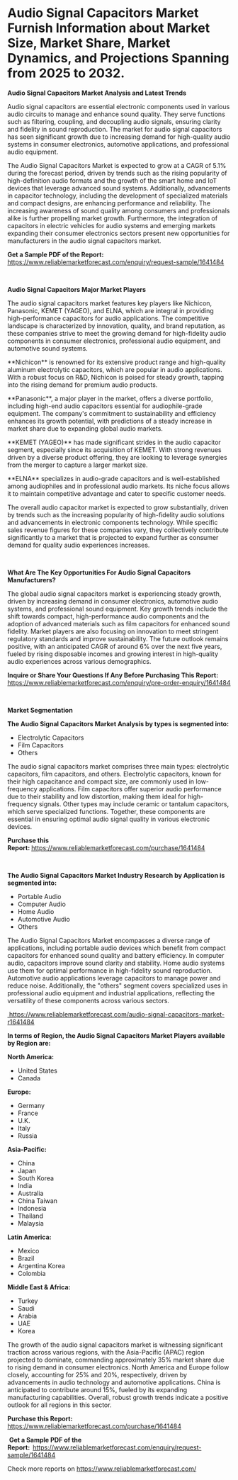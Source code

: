<p><h1>Audio Signal Capacitors Market Furnish Information about Market Size, Market Share, Market Dynamics, and Projections Spanning from 2025 to 2032.</h1></p><p><strong>Audio Signal Capacitors Market Analysis and Latest Trends</strong></p>
<p><p>Audio signal capacitors are essential electronic components used in various audio circuits to manage and enhance sound quality. They serve functions such as filtering, coupling, and decoupling audio signals, ensuring clarity and fidelity in sound reproduction. The market for audio signal capacitors has seen significant growth due to increasing demand for high-quality audio systems in consumer electronics, automotive applications, and professional audio equipment.</p><p>The Audio Signal Capacitors Market is expected to grow at a CAGR of 5.1% during the forecast period, driven by trends such as the rising popularity of high-definition audio formats and the growth of the smart home and IoT devices that leverage advanced sound systems. Additionally, advancements in capacitor technology, including the development of specialized materials and compact designs, are enhancing performance and reliability. The increasing awareness of sound quality among consumers and professionals alike is further propelling market growth. Furthermore, the integration of capacitors in electric vehicles for audio systems and emerging markets expanding their consumer electronics sectors present new opportunities for manufacturers in the audio signal capacitors market.</p></p>
<p><strong>Get a Sample PDF of the Report:&nbsp;</strong> <a href="https://www.reliablemarketforecast.com/enquiry/request-sample/1641484?utm_campaign=2314&utm_medium=2&utm_source=Github&utm_content=ia&utm_term=24032025&utm_id=audio-signal-capacitors">https://www.reliablemarketforecast.com/enquiry/request-sample/1641484</a></p>
<p>&nbsp;</p>
<p><strong>Audio Signal Capacitors Major Market Players</strong></p>
<p><p>The audio signal capacitors market features key players like Nichicon, Panasonic, KEMET (YAGEO), and ELNA, which are integral in providing high-performance capacitors for audio applications. The competitive landscape is characterized by innovation, quality, and brand reputation, as these companies strive to meet the growing demand for high-fidelity audio components in consumer electronics, professional audio equipment, and automotive sound systems.</p><p>**Nichicon** is renowned for its extensive product range and high-quality aluminum electrolytic capacitors, which are popular in audio applications. With a robust focus on R&D, Nichicon is poised for steady growth, tapping into the rising demand for premium audio products.</p><p>**Panasonic**, a major player in the market, offers a diverse portfolio, including high-end audio capacitors essential for audiophile-grade equipment. The company's commitment to sustainability and efficiency enhances its growth potential, with predictions of a steady increase in market share due to expanding global audio markets.</p><p>**KEMET (YAGEO)** has made significant strides in the audio capacitor segment, especially since its acquisition of KEMET. With strong revenues driven by a diverse product offering, they are looking to leverage synergies from the merger to capture a larger market size.</p><p>**ELNA** specializes in audio-grade capacitors and is well-established among audiophiles and in professional audio markets. Its niche focus allows it to maintain competitive advantage and cater to specific customer needs.</p><p>The overall audio capacitor market is expected to grow substantially, driven by trends such as the increasing popularity of high-fidelity audio solutions and advancements in electronic components technology. While specific sales revenue figures for these companies vary, they collectively contribute significantly to a market that is projected to expand further as consumer demand for quality audio experiences increases.</p></p>
<p>&nbsp;</p>
<p><strong>What Are The Key Opportunities For Audio Signal Capacitors Manufacturers?</strong></p>
<p><p>The global audio signal capacitors market is experiencing steady growth, driven by increasing demand in consumer electronics, automotive audio systems, and professional sound equipment. Key growth trends include the shift towards compact, high-performance audio components and the adoption of advanced materials such as film capacitors for enhanced sound fidelity. Market players are also focusing on innovation to meet stringent regulatory standards and improve sustainability. The future outlook remains positive, with an anticipated CAGR of around 6% over the next five years, fueled by rising disposable incomes and growing interest in high-quality audio experiences across various demographics.</p></p>
<p><strong>Inquire or Share Your Questions If Any Before Purchasing This Report:</strong> <a href="https://www.reliablemarketforecast.com/enquiry/pre-order-enquiry/1641484?utm_campaign=2314&utm_medium=2&utm_source=Github&utm_content=ia&utm_term=24032025&utm_id=audio-signal-capacitors">https://www.reliablemarketforecast.com/enquiry/pre-order-enquiry/1641484</a></p>
<p>&nbsp;</p>
<p><strong>Market Segmentation</strong></p>
<p><strong>The Audio Signal Capacitors Market Analysis by types is segmented into:</strong></p>
<p><ul><li>Electrolytic Capacitors</li><li>Film Capacitors</li><li>Others</li></ul></p>
<p><p>The audio signal capacitors market comprises three main types: electrolytic capacitors, film capacitors, and others. Electrolytic capacitors, known for their high capacitance and compact size, are commonly used in low-frequency applications. Film capacitors offer superior audio performance due to their stability and low distortion, making them ideal for high-frequency signals. Other types may include ceramic or tantalum capacitors, which serve specialized functions. Together, these components are essential in ensuring optimal audio signal quality in various electronic devices.</p></p>
<p><strong>Purchase this Report:&nbsp;</strong><a href="https://www.reliablemarketforecast.com/purchase/1641484?utm_campaign=2314&utm_medium=2&utm_source=Github&utm_content=ia&utm_term=24032025&utm_id=audio-signal-capacitors">https://www.reliablemarketforecast.com/purchase/1641484</a></p>
<p>&nbsp;</p>
<p><strong>The Audio Signal Capacitors Market Industry Research by Application is segmented into:</strong></p>
<p><ul><li>Portable Audio</li><li>Computer Audio</li><li>Home Audio</li><li>Automotive Audio</li><li>Others</li></ul></p>
<p><p>The Audio Signal Capacitors Market encompasses a diverse range of applications, including portable audio devices which benefit from compact capacitors for enhanced sound quality and battery efficiency. In computer audio, capacitors improve sound clarity and stability. Home audio systems use them for optimal performance in high-fidelity sound reproduction. Automotive audio applications leverage capacitors to manage power and reduce noise. Additionally, the "others" segment covers specialized uses in professional audio equipment and industrial applications, reflecting the versatility of these components across various sectors.</p></p>
<p><a href="https://www.reliablemarketforecast.com/audio-signal-capacitors-market-r1641484?utm_campaign=2314&utm_medium=2&utm_source=Github&utm_content=ia&utm_term=24032025&utm_id=audio-signal-capacitors">&nbsp;https://www.reliablemarketforecast.com/audio-signal-capacitors-market-r1641484</a></p>
<p><strong>In terms of Region, the Audio Signal Capacitors Market Players available by Region are:</strong></p>
<p>
    <p> <strong> North America: </strong>
        <ul>
            <li>United States</li>
            <li>Canada</li>
        </ul>
        </p> 
    <p> <strong> Europe: </strong>
        <ul>
            <li>Germany</li>
            <li>France</li>
            <li>U.K.</li>
            <li>Italy</li>
            <li>Russia</li>
        </ul>
        </p> 
    <p> <strong> Asia-Pacific: </strong>
        <ul>
            <li>China</li>
            <li>Japan</li>
            <li>South Korea</li>
            <li>India</li>
            <li>Australia</li>
            <li>China Taiwan</li>
            <li>Indonesia</li>
            <li>Thailand</li>
            <li>Malaysia</li>
        </ul>
        </p> 
    <p> <strong> Latin America: </strong>
        <ul>
            <li>Mexico</li>
            <li>Brazil</li>
            <li>Argentina Korea</li>
            <li>Colombia</li>
        </ul>
        </p> 
    <p> <strong> Middle East & Africa: </strong>
        <ul>
            <li>Turkey</li>
            <li>Saudi</li>
            <li>Arabia</li>
            <li>UAE</li>
            <li>Korea</li>
        </ul>
    </p>
    </p>
<p><p>The growth of the audio signal capacitors market is witnessing significant traction across various regions, with the Asia-Pacific (APAC) region projected to dominate, commanding approximately 35% market share due to rising demand in consumer electronics. North America and Europe follow closely, accounting for 25% and 20%, respectively, driven by advancements in audio technology and automotive applications. China is anticipated to contribute around 15%, fueled by its expanding manufacturing capabilities. Overall, robust growth trends indicate a positive outlook for all regions in this sector.</p></p>
<p><strong>Purchase this Report: </strong><a href="https://www.reliablemarketforecast.com/purchase/1641484?utm_campaign=2314&utm_medium=2&utm_source=Github&utm_content=ia&utm_term=24032025&utm_id=audio-signal-capacitors">https://www.reliablemarketforecast.com/purchase/1641484</a></p>
<p>&nbsp;<strong>Get a Sample PDF of the Report:&nbsp;&nbsp;</strong><a href="https://www.reliablemarketforecast.com/enquiry/request-sample/1641484?utm_campaign=2314&utm_medium=2&utm_source=Github&utm_content=ia&utm_term=24032025&utm_id=audio-signal-capacitors">https://www.reliablemarketforecast.com/enquiry/request-sample/1641484</a></p>
<p><strong></strong></p>
<p>Check more reports on <a href="https://www.reliablemarketforecast.com/?utm_campaign=2314&utm_medium=2&utm_source=Github&utm_content=ia&utm_term=24032025&utm_id=audio-signal-capacitors">https://www.reliablemarketforecast.com/</a></p>